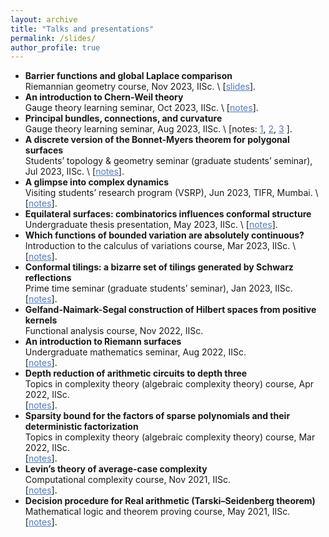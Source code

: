 ```yaml
---
layout: archive
title: "Talks and presentations"
permalink: /slides/
author_profile: true
---
```



* **Barrier functions and global Laplace comparison**\
Riemannian geometry course, Nov 2023, IISc. \ 
[<a href="/files/Global_Laplace_comparison_minimum_value_principle_Nagaraju_Riemannian_geometry_2023.pdf" target="_blank" style="color: #527bbd; text-decoration: underline">slides</a>]. 
* **An introduction to Chern-Weil theory**\
Gauge theory learning seminar, Oct 2023, IISc. \ 
[<a href="Global_Laplace_comparison_minimum_value_principle_Nagaraju_Riemannian_geometry_2023.pdf" target="_blank" style="color: #527bbd; text-decoration: underline">notes</a>].
* **Principal bundles, connections, and curvature**\
Gauge theory learning seminar, Aug 2023, IISc. \ 
[notes:
<a href="Global_Laplace_comparison_minimum_value_principle_Nagaraju_Riemannian_geometry_2023.pdf" target="_blank" style="color: #527bbd; text-decoration: underline">1</a>, 
<a href="Global_Laplace_comparison_minimum_value_principle_Nagaraju_Riemannian_geometry_2023.pdf" target="_blank" style="color: #527bbd; text-decoration: underline">2</a>, 
<a href="Global_Laplace_comparison_minimum_value_principle_Nagaraju_Riemannian_geometry_2023.pdf" target="_blank" style="color: #527bbd; text-decoration: underline">3</a>
]. 
* **A discrete version of the Bonnet-Myers theorem for polygonal surfaces**\
Students’ topology & geometry seminar (graduate students’ seminar), Jul 2023, IISc. \ 
[<a href="/files/Discrete_Bonnet_Myers_Nagaraju.pdf" target="_blank" style="color: #527bbd; text-decoration: underline">notes</a>].
* **A glimpse into complex dynamics**\
Visiting students’ research program (VSRP), Jun 2023, TIFR, Mumbai. \ 
[<a href="/files/Complex%20dynamics%20the%20study%20of%20iterated%20holomorphic%20maps.pdf" target="_blank" style="color: #527bbd; text-decoration: underline">notes</a>].
* **Equilateral surfaces: combinatorics influences conformal structure**\
Undergraduate thesis presentation, May 2023, IISc. \ 
[<a href="Global_Laplace_comparison_minimum_value_principle_Nagaraju_Riemannian_geometry_2023.pdf" target="_blank" style="color: #527bbd; text-decoration: underline">notes</a>].
* **Which functions of bounded variation are absolutely continuous?**\
Introduction to the calculus of variations course, Mar 2023, IISc. \ 
 [<a href="Global_Laplace_comparison_minimum_value_principle_Nagaraju_Riemannian_geometry_2023.pdf" target="_blank" style="color: #527bbd; text-decoration: underline">notes</a>].
* **Conformal tilings: a bizarre set of tilings generated by Schwarz reflections**\
Prime time seminar (graduate students’ seminar), Jan 2023, IISc. \
[<a href="/files/Conformal_tilings_Nagaraju.pdf" target="_blank" style="color: #527bbd; text-decoration: underline">notes</a>].
* **Gelfand-Naimark-Segal construction of Hilbert spaces from positive kernels**\
Functional analysis course, Nov 2022, IISc.
* **An introduction to Riemann surfaces**\
Undergraduate mathematics seminar, Aug 2022, IISc. \
 [<a href="/files/An_Intro_to_Riemann_Surfaces_Nagaraju.pdf" target="_blank" style="color: #527bbd; text-decoration: underline">notes</a>].
* **Depth reduction of arithmetic circuits to depth three**\
Topics in complexity theory (algebraic complexity theory) course, Apr 2022, IISc. \
[<a href="/files/Depth_reduction_of_arithmetic_circuits_to_depth_three_Mohith_Raju.pdf" target="_blank" style="color: #527bbd; text-decoration: underline">notes</a>].
* **Sparsity bound for the factors of sparse polynomials and their deterministic factorization**\
Topics in complexity theory (algebraic complexity theory) course, Mar 2022, IISc. \
[<a href="/files/Sparsity_bound_for_the_factors_of_sparse_polynomials_and_their_deterministic_factorization_Nagaraju.pdf" target="_blank" style="color: #527bbd; text-decoration: underline">notes</a>].
* **Levin’s theory of average-case complexity**\
Computational complexity course, Nov 2021, IISc. \
[<a href="Global_Laplace_comparison_minimum_value_principle_Nagaraju_Riemannian_geometry_2023.pdf" target="_blank" style="color: #527bbd; text-decoration: underline">notes</a>].
* **Decision procedure for Real arithmetic (Tarski–Seidenberg theorem)**\
Mathematical logic and theorem proving course, May 2021, IISc. \
[<a href="Global_Laplace_comparison_minimum_value_principle_Nagaraju_Riemannian_geometry_2023.pdf" target="_blank" style="color: #527bbd; text-decoration: underline">notes</a>].
